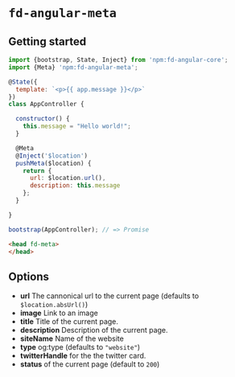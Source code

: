 # `fd-angular-meta`

## Getting started

```js
import {bootstrap, State, Inject} from 'npm:fd-angular-core';
import {Meta} 'npm:fd-angular-meta';

@State({
  template: `<p>{{ app.message }}</p>`
})
class AppController {

  constructor() {
    this.message = "Hello world!";
  }

  @Meta
  @Inject('$location')
  pushMeta($location) {
    return {
      url: $location.url(),
      description: this.message
    };
  }

}

bootstrap(AppController); // => Promise
```


```html
<head fd-meta>
</head>
```


## Options


* **url** The cannonical url to the current page (defaults to `$location.absUrl()`)
* **image** Link to an image
* **title** Title of the current page.
* **description** Description of the current page.
* **siteName** Name of the website
* **type** og:type (defaults to `"website"`)
* **twitterHandle** for the the twitter card.
* **status** of the current page (default to `200`)
